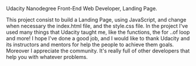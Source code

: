 Udacity Nanodegree Front-End Web Developer, Landing Page.

This project consist to build a Landing Page, using JavaScript, and change when necessary the index.html file, and the style.css file.
In the project I've used many things that Udacity taught me, like the functions, the for ..of loop and more!
I hope I've done a good job, and I would like to thank Udacity and its instructors and mentors for help the people to achieve them goals.
Moreover I appreciate the community. It's really full of other developers that help you with whatever problems.
